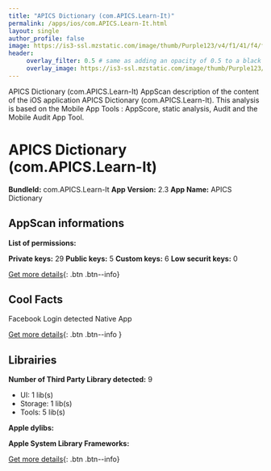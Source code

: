 ```yaml
---
title: "APICS Dictionary (com.APICS.Learn-It)"
permalink: /apps/ios/com.APICS.Learn-It.html
layout: single
author_profile: false
image: https://is3-ssl.mzstatic.com/image/thumb/Purple123/v4/f1/41/f4/f141f475-074a-19a3-8856-7fcc56b78adb/AppIcon-0-1x_U007emarketing-0-0-85-220-6.png/512x512bb.jpg
header: 
     overlay_filter: 0.5 # same as adding an opacity of 0.5 to a black background
     overlay_image: https://is3-ssl.mzstatic.com/image/thumb/Purple123/v4/f1/41/f4/f141f475-074a-19a3-8856-7fcc56b78adb/AppIcon-0-1x_U007emarketing-0-0-85-220-6.png/512x512bb.jpg
---
```

APICS Dictionary (com.APICS.Learn-It) AppScan description of the content of the iOS application APICS Dictionary (com.APICS.Learn-It). This analysis is based on the Mobile App Tools : AppScore, static analysis, Audit and the Mobile Audit App Tool.

# APICS Dictionary (com.APICS.Learn-It)

**BundleId:** com.APICS.Learn-It
**App Version:** 2.3
**App Name:** APICS Dictionary


## AppScan informations 

**List of permissions:** 
  
  
**Private keys:** 29
**Public keys:** 5
**Custom keys:** 6
**Low securit keys:** 0
  
[Get more details](/pricing.html){: .btn .btn--info}

## Cool Facts

Facebook Login detected
Native App
  
[Get more details](/pricing.html){: .btn .btn--info }

## Librairies 
**Number of Third Party Library detected:** 9
- UI: 1 lib(s)
- Storage: 1 lib(s)
- Tools: 5 lib(s)


**Apple dylibs:**


**Apple System Library Frameworks:**


  
[Get more details](/pricing.html){: .btn .btn--info}

